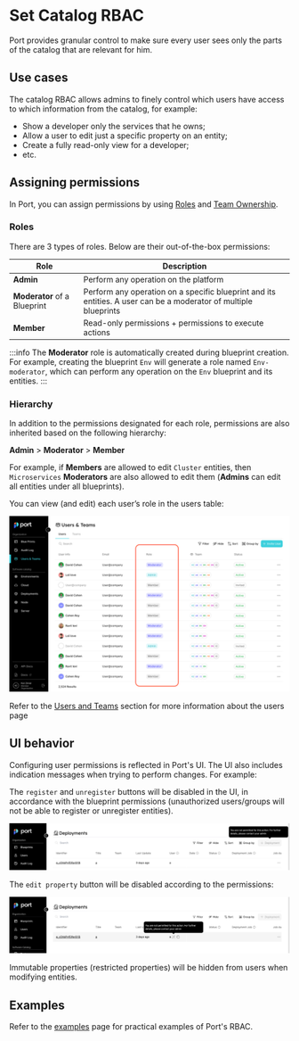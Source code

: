 # Set Catalog RBAC

Port provides granular control to make sure every user sees only the parts of the catalog that are relevant for him.

## Use cases

The catalog RBAC allows admins to finely control which users have access to which information from the catalog, for example:

- Show a developer only the services that he owns;
- Allow a user to edit just a specific property on an entity;
- Create a fully read-only view for a developer;
- etc.

## Assigning permissions

In Port, you can assign permissions by using [Roles](#roles) and [Team Ownership](#setting-permissions-by-team-ownership).

### Roles

There are 3 types of roles. Below are their out-of-the-box permissions:

| Role                         | Description                                                                                                      |
| ---------------------------- | ---------------------------------------------------------------------------------------------------------------- |
| **Admin**                    | Perform any operation on the platform                                                                            |
| **Moderator** of a Blueprint | Perform any operation on a specific blueprint and its entities. A user can be a moderator of multiple blueprints |
| **Member**                   | Read-only permissions + permissions to execute actions                                                           |

:::info
The **Moderator** role is automatically created during blueprint creation.
For example, creating the blueprint `Env` will generate a role named `Env-moderator`, which can perform any operation on the `Env` blueprint and its entities.
:::

### Hierarchy

In addition to the permissions designated for each role, permissions are also inherited based on the following hierarchy:

**Admin** > **Moderator** > **Member**

For example, if **Members** are allowed to edit `Cluster` entities, then `Microservices` **Moderators** are also allowed to edit them (**Admins** can edit all entities under all blueprints).

You can view (and edit) each user’s role in the users table:

![Users page](../../../static/img/software-catalog/role-based-access-control/permissions/usersPageRolesHightlight.png)

Refer to the [Users and Teams](../../sso-rbac/rbac/rbac.md) section for more information about the users page

## UI behavior

Configuring user permissions is reflected in Port's UI. The UI also includes indication messages when trying to perform changes. For example:

The `register` and `unregister` buttons will be disabled in the UI, in accordance with the blueprint permissions (unauthorized users/groups will not be able to register or unregister entities).

![Create button disabled without permissions](../../../static/img/software-catalog/role-based-access-control/permissions/memberNoCreatePermission.png)

The `edit property` button will be disabled according to the permissions:

![Edit property disabled without permissions](../../../static/img/software-catalog/role-based-access-control/permissions/memberNoEditPermission.png)

Immutable properties (restricted properties) will be hidden from users when modifying entities.

## Examples

Refer to the [examples](./examples.md) page for practical examples of Port's RBAC.

